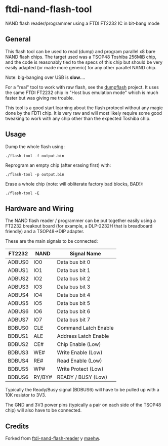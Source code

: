 # ftdi-nand-flash-tool
NAND flash reader/programmer using a FTDI FT2232 IC in bit-bang mode

## General

This flash tool can be used to read (dump) and program parallel x8 bare
NAND flash chips. The target used was a TSOP48 Toshiba 256MiB chip, and
the code is reasonably tied to the specs of this chip but should be very
easily adapted (or made more generic) for any other parallel NAND chip.

Note: big-banging over USB is **slow**....

For a "real" tool to work with raw flash, see the
[dumpflash](https://github.com/ohjeongwook/dumpflash) project. It uses
the same FTDI FT2232 chip in "Host bus emulation mode" which is much
faster but was giving me trouble.

This tool is a good start learning about the flash protocol without
any magic done by the FDTI chip. It is very raw and will most likely
require some good tweaking to work with any chip other than the
expected Toshiba chip.

## Usage

Dump the whole flash using:
```shell
./flash-tool -f output.bin
```

Reprogram an empty chip (after erasing first) with:
```shell
./flash-tool -p output.bin
```

Erase a whole chip (note: will obliterate factory bad blocks, BAD!):
```shell
./flash-tool -E
```


## Hardware and Wiring

The NAND flash reader / programmer can be put together easily using a
FT2232 breakout board (for example, a DLP-2232H that is breadboard
friendly) and a TSOP48-&gt;DIP adapter.

These are the main signals to be connected:

| FT2232 | NAND | Signal Name          |
|--------|------|----------------------|
| ADBUS0 | IO0  | Data bus bit 0       |
| ADBUS1 | IO1  | Data bus bit 1       |
| ADBUS2 | IO2  | Data bus bit 2       |
| ADBUS3 | IO3  | Data bus bit 3       |
| ADBUS4 | IO4  | Data bus bit 4       |
| ADBUS5 | IO5  | Data bus bit 5       |
| ADBUS6 | IO6  | Data bus bit 6       |
| ADBUS7 | IO7  | Data bus bit 7       |
| BDBUS0 | CLE  | Command Latch Enable |
| BDBUS1 | ALE  | Address Latch Enable |
| BDBUS2 | CE#  | Chip Enable (Low)    |
| BDBUS3 | WE#  | Write Enable (Low)   |
| BDBUS4 | RE#  | Read Enable (Low)    |
| BDBUS5 | WP#  | Write Protect (Low)  |
| BDBUS6 | RY/BY#| READY / BUSY (Low)  |

Typically the Ready/Busy signal (BDBUS6) will have to be pulled up with
a 10K resistor to 3V3.

The GND and 3V3 power pins (typically a pair on each side of the TSOP48
chip) will also have to be connected.


## Credits
Forked from [ftdi-nand-flash-reader](https://github.com/maehw/ftdi-nand-flash-reader)
y [maehw](https://github.com/maehw).
